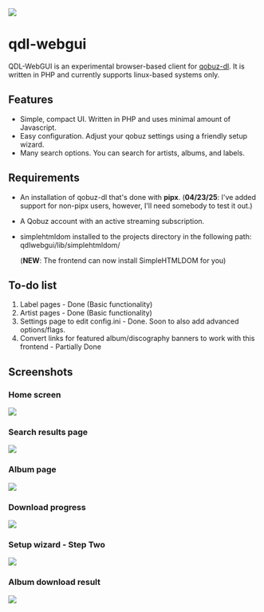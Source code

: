 
<img src="https://github.com/user-attachments/assets/a3cc61b1-6753-4e68-b2cc-64c8c97e5ecd">

# qdl-webgui
QDL-WebGUI is an experimental browser-based client for <a href="https://github.com/vitiko98/qobuz-dl">qobuz-dl</a>. It is written in PHP and currently supports linux-based systems only.

## Features
- Simple, compact UI. Written in PHP and uses minimal amount of Javascript.
- Easy configuration. Adjust your qobuz settings using a friendly setup wizard.
- Many search options. You can search for artists, albums, and labels.


## Requirements
- An installation of qobuz-dl that's done with **pipx**.
  (**04/23/25**: I've added support for non-pipx users, however, I'll need somebody to test it out.)

- A Qobuz account with an active streaming subscription.
- simplehtmldom installed to the projects directory in the following path: qdlwebgui/lib/simplehtmldom/
  
  (**NEW**: The frontend can now install SimpleHTMLDOM for you)


## To-do list
1. Label pages - Done (Basic functionality)
2. Artist pages - Done (Basic functionality)
3. Settings page to edit config.ini - Done. Soon to also add advanced options/flags.
4. Convert links for featured album/discography banners to work with this frontend - Partially Done

## Screenshots
### Home screen
<img src="https://github.com/user-attachments/assets/749264b8-b6c0-4ee2-a7b9-c8cf1a82e0c0">

### Search results page
<img src="https://github.com/user-attachments/assets/406ca700-b752-4241-9d50-0388bda9b104">

### Album page
<img src="https://github.com/user-attachments/assets/9e93c877-7ef3-41ce-b65a-c22a54b1cc01">

### Download progress
<img src="https://github.com/user-attachments/assets/81b40edb-849b-4fa2-9278-4ca141311766">

### Setup wizard - Step Two
<img src="https://github.com/user-attachments/assets/f7a9cf90-cf8e-4025-a1cc-9f840af93694">

### Album download result
<img src="https://github.com/user-attachments/assets/b9c6ac8c-d0bd-4139-80cc-2ab82772a577">


